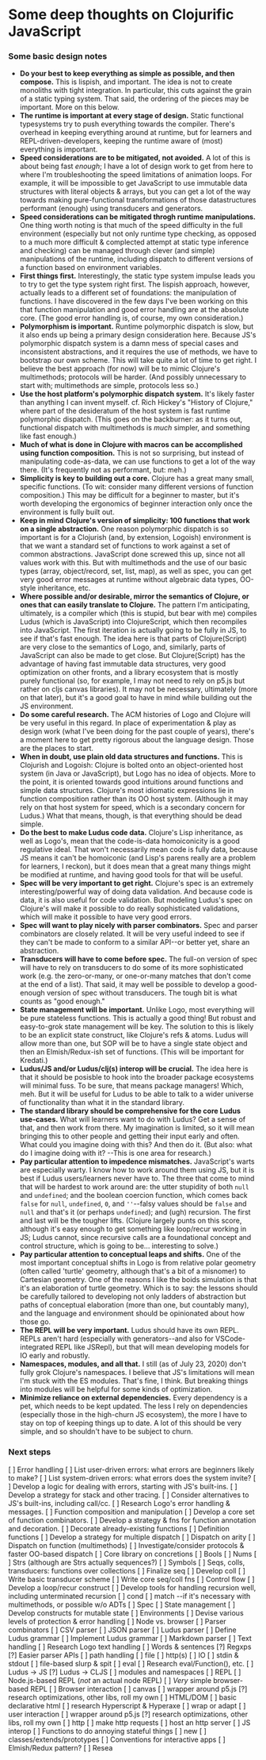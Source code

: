 # Some deep thoughts on Clojurific JavaScript

### Some basic design notes
* **Do your best to keep everything as simple as possible, and then compose.** This is lispish, and important. The idea is not to create monoliths with tight integration. In particular, this cuts against the grain of a static typing system. That said, the ordering of the pieces may be important. More on this below.
* **The runtime is important at every stage of design.** Static functional typesystems try to push everything towards the compiler. There's overhead in keeping everything around at runtime, but for learners and REPL-driven-developers, keeping the runtime aware of (most) everything is important.
* **Speed considerations are to be mitigated, not avoided.** A lot of this is about being fast _enough_; I have a lot of design work to get from here to where I'm troubleshooting the speed limitations of animation loops. For example, it will be impossible to get JavaScript to use immutable data structures with literal objects & arrays, but you can get a lot of the way towards making pure-functional transformations of those datastructures performant (enough) using transducers and generators.
* **Speed considerations can be mitigated throgh runtime manipulations.** One thing worth noting is that much of the speed difficulty in the full environment (especially but not only runtime type checking, as opposed to a much more difficult & complected attempt at static type inference and checking) can be managed through clever (and simple) manipulations of the runtime, including dispatch to different versions of a function based on environment variables.
* **First things first.** Interestingly, the static type system impulse leads you to try to get the type system right first. The lispish approach, however, actually leads to a different set of foundations: the manipulation of functions. I have discovered in the few days I've been working on this that function manipulation and good error handling are at the absolute core. (The good error handling is, of course, my own consideration.)
* **Polymorphism is important.** Runtime polymorphic dispatch is slow, but it also ends up being a primary design consideration here. Because JS's polymorphic dispatch system is a damn mess of special cases and inconsistent abstractions, and it requires the use of methods, we have to bootstrap our own scheme. This will take quite a lot of time to get right. I believe the best approach (for now) will be to mimic Clojure's multimethods; protocols will be harder. (And possibly unnecessary to start with; multimethods are simple, protocols less so.)
* **Use the host platform's polymorphic dispatch system.** It's likely faster than anything I can invent myself. cf. Rich Hickey's "History of Clojure," where part of the desideratum of the host system is fast runtime polymorphic dispatch. (This goes on the backburner: as it turns out, functional dispatch with multimethods is _much_ simpler, and something like fast enough.)
* **Much of what is done in Clojure with macros can be accomplished using function composition.** This is not so surprising, but instead of manipulating code-as-data, we can use functions to get a lot of the way there. (It's frequently not as performant, but: meh.)
* **Simplicity is key to building out a core.** Clojure has a great many small, specific functions. (To wit: consider many different versions of function composition.) This may be difficult for a beginner to master, but it's worth developing the ergonomics of beginner interaction only once the environment is fully built out.
* **Keep in mind Clojure's version of simplicity: 100 functions that work on a single abstraction.** One reason polymorphic dispatch is so important is for a Clojurish (and, by extension, Logoish) environment is that we want a standard set of functions to work against a set of common abstractions. JavaScript done screwed this up, since not all values work with this. But with multimethods and the use of our basic types (array, object/record, set, list, map), as well as spec, you can get very good error messages at runtime without algebraic data types, OO-style inheritance, etc.
* **Where possible and/or desirable, mirror the semantics of Clojure, or ones that can easily translate to Clojure.** The pattern I'm anticipating, ultimately, is a compiler which (this is stupid, but bear with me) compiles Ludus (which is JavaScript) into ClojureScript, which then recompiles into JavaScript. The first iteration is actually going to be fully in JS, to see if that's fast enough. The idea here is that parts of Clojure(Script) are very close to the semantics of Logo, and, similarly, parts of JavaScript can also be made to get close. But Clojure(Script) has the advantage of having fast immutable data structures, very good optimization on other fronts, and a library ecosystem that is mostly purely functional (so, for example, I may not need to rely on p5.js but rather on cljs canvas libraries). It may not be necessary, ultimately (more on that later), but it's a good goal to have in mind while building out the JS environment.
* **Do some careful research.** The ACM histories of Logo and Clojure will be very useful in this regard. In place of experimentation & play as design work (what I've been doing for the past couple of years), there's a moment here to get pretty rigorous about the language design. Those are the places to start.
* **When in doubt, use plain old data structures and functions.** This is Clojurish and Logoish: Clojure is bolted onto an object-oriented host system (in Java or JavaScript), but Logo has no idea of objects. More to the point, it is oriented towards good intuitions around functions and simple data structures. Clojure's most idiomatic expressions lie in function composition rather than its OO host system. (Although it may rely on that host system for speed, which is a secondary concern for Ludus.) What that means, though, is that everything should be dead simple.
* **Do the best to make Ludus code data.** Clojure's Lisp inheritance, as well as Logo's, mean that the code-is-data homoiconicity is a good regulative ideal. That won't necessarily mean code is fully data, because JS means it can't be homoiconic (and Lisp's parens really are a problem for learners, I reckon), but it does mean that a great many things might be modified at runtime, and having good tools for that will be useful.
* **Spec will be very important to get right.** Clojure's spec is an extremely interesting/powerful way of doing data validation. And because code is data, it is also useful for code validation. But modeling Ludus's spec on Clojure's will make it possible to do really sophisticated validations, which will make it possible to have very good errors.
* **Spec will want to play nicely with parser combinators.** Spec and parser combinators are closely related. It will be very useful indeed to see if they can't be made to conform to a similar API--or better yet, share an abstraction.
* **Transducers will have to come before spec.** The full-on version of spec will have to rely on transducers to do some of its more sophisticated work (e.g. the zero-or-many, or one-or-many matches that don't come at the end of a list). That said, it may well be possible to develop a good-enough version of spec without transducers. The tough bit is what counts as "good enough."
* **State management will be important.** Unlike Logo, most everything will be pure stateless functions. This is actually a good thing! But robust and easy-to-grok state management will be key. The solution to this is likely to be an explicit state construct, like Clojure's refs & atoms. Ludus will allow more than one, but SOP will be to have a single state object and then an Elmish/Redux-ish set of functions. (This will be important for Kredati.)
* **Ludus/JS and/or Ludus/clj(s) interop will be crucial.** The idea here is that it should be posisble to hook into the broader package ecosystems will minimal fuss. To be sure, that means package managers! Which, meh. But it will be useful for Ludus to be able to talk to a wider universe of functionality than what it in the standard library.
* **The standard library should be comprehensive for the core Ludus use-cases.** What will learners want to do with Ludus? Get a sense of that, and then work from there. My imagination is limited, so it will mean bringing this to other people and getting their input early and often. What could you imagine doing with this? And then do it. (But also: what do I imagine doing with it? --This is one area for research.)
* **Pay particular attention to impedence mismatches.** JavaScript's warts are especially warty. I know how to work around them using JS, but it is best if Ludus users/learners never have to. The three that come to mind that will be hardest to work around are: the utter stupidity of both `null` and `undefined`; and the boolean coercion function, which comes back `false` for `null`, `undefined`, `0`, and `''`--falsy values should be `false` and `null` and that's it (or perhaps `undefined`); and (ugh) recursion. The first and last will be the tougher lifts. (Clojure largely punts on this score, although it's easy enough to get something like loop/recur working in JS; Ludus cannot, since recursive calls are a foundational concept and control structure, which is going to be... interesting to solve.)
* **Pay particular attention to conceptual leaps and shifts.** One of the most important conceptual shifts in Logo is from relative polar geometry (often called 'turtle' geometry, although that's a bit of a misnomer) to Cartesian geometry. One of the reasons I like the boids simulation is that it's an elaboration of turtle geometry. Which is to say: the lessons should be carefully tailored to developing not only ladders of abstraction but paths of conceptual elaboration (more than one, but countably many), and the language and environment should be opinionated about how those go.
* **The REPL will be very important.** Ludus should have its own REPL. REPLs aren't hard (especially with generators--and also for VSCode-integrated REPL like JSRepl), but that will mean developing models for IO early and robustly.
* **Namespaces, modules, and all that.** I still (as of July 23, 2020) don't fully grok Clojure's namespaces. I believe that JS's limitations will mean I'm stuck with the ES modules. That's fine, I think. But breaking things into modules will be helpful for some kinds of optimization.
* **Minimize reliance on external dependencies.** Every dependency is a pet, which needs to be kept updated. The less I rely on dependencies (especially those in the high-churn JS ecosystem), the more I have to stay on top of keeping things up to date. A lot of this should be very simple, and so shouldn't have to be subject to churn.

### Next steps
[ ] Error handling
  [ ] List user-driven errors: what errors are beginners likely to make?
  [ ] List system-driven errors: what errors does the system invite?
  [ ] Develop a logic for dealing with errors, starting with JS's built-ins.
    [ ] Develop a strategy for stack and other tracing.
  [ ] Consider alternatives to JS's built-ins, including call/cc.
  [ ] Research Logo's error handling & messages.
[ ] Function composition and manipulation
  [ ] Develop a core set of function combinators.
  [ ] Develop a strategy & fns for function annotation and decoration.
    [ ] Decorate already-existing functions
    [ ] Definition functions
  [ ] Develop a strategy for multiple dispatch
    [ ] Dispatch on arity
    [ ] Dispatch on function (multimethods)
    [ ] Investigate/consider protocols & faster OO-based dispatch
[ ] Core library on concretions
  [ ] Bools
  [ ] Nums
  [ ] Strs (although are Strs actually sequences?)
  [ ] Symbols
[ ] Seqs, colls, transducers: functions over collections
  [ ] Finalize seq
  [ ] Develop coll
  [ ] Write basic transducer scheme
  [ ] Write core seq/coll fns
[ ] Control flow
  [ ] Develop a loop/recur construct
  [ ] Develop tools for handling recursion well, including unterminated recursion
  [ ] cond
  [ ] match --if it's necessary with multimethods, or possible w/o ADTs
[ ] Spec
[ ] State management
  [ ] Develop constructs for mutable state
[ ] Environments
  [ ] Devise various levels of protection & error handling
  [ ] Node vs. browser
[ ] Parser combinators
  [ ] CSV parser
  [ ] JSON parser
  [ ] Ludus parser
    [ ] Define Ludus grammar
    [ ] Implement Ludus grammar
  [ ] Markdown parser
[ ] Text handling
  [ ] Research Logo text handling
  [ ] Words & sentences
  [?] Regxps
  [?] Easier parser APIs
  [ ] path handling
    [ ] file
    [ ] http(s)
[ ] IO
  [ ] stdin & stdout
  [ ] file-based slurp & spit
  [ ] eval
    [ ] Research eval/Function(), etc.
    [ ] Ludus -> JS
    [?] Ludus -> CLJS
  [ ] modules and namespaces
  [ ] REPL
    [ ] Node.js-based REPL (_not_ an actual node REPL)
    [ ] _Very_ simple browser-based REPL
  [ ] Browser interaction
    [ ] canvas
      [ ] wrapper around p5.js
      [?] research optimizations, other libs, roll my own
    [ ] HTML/DOM
      [ ] basic declarative html
        [ ] research Hyperscript & Hyperaxe
        [ ] wrap or adapt
    [ ] user interaction
      [ ] wrapper around p5.js
      [?] research optimizations, other libs, roll my own
  [ ] http
    [ ] make http requests
    [ ] host an http server
[ ] JS interop
  [ ] Functions to do annoying stateful things
    [ ] new
    [ ] classes/extends/prototypes
[ ] Conventions for interactive apps
  [ ] Elmish/Redux pattern?
  [ ] Resea
